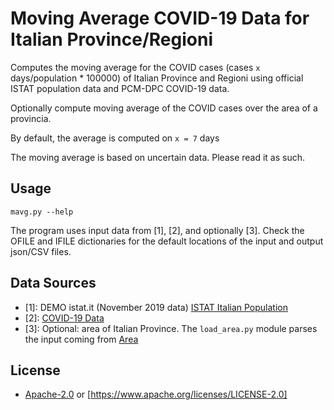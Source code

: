 # Moving Average COVID-19 Data for Italian Province/Regioni

Computes the moving average for the COVID cases (cases `x` days/population * 100000) of Italian Province and Regioni using official ISTAT population data and PCM-DPC COVID-19 data.

Optionally compute moving average of the COVID cases over the area of a provincia.

By default, the average is computed on `x = 7` days

The moving average is based on uncertain data. Please read it as such.

## Usage

```
mavg.py --help
```

The program uses input data from [1], [2], and optionally [3]. Check the OFILE and IFILE dictionaries for the default locations of the input and output json/CSV files.

## Data Sources
- [1]: DEMO istat.it (November 2019 data) [ISTAT Italian Population](http://demo.istat.it/bilmens2019gen/index02.html)
- [2]: [COVID-19 Data](https://github.com/pcm-dpc/COVID-19/)
- [3]: Optional: area of Italian Province. The `load_area.py` module parses the input coming from [Area](https://github.com/MatteoHenryChinaski/Comuni-Italiani-2018-Sql-Json-excel.git)

## License
- [Apache-2.0](LICENSE) or [https://www.apache.org/licenses/LICENSE-2.0]
